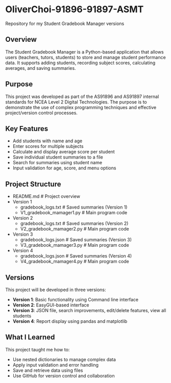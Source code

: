 # OliverChoi-91896-91897-ASMT
Repository for my Student Gradebook Manager versions

## Overview
The Student Gradebook Manager is a Python-based application that allows users (teachers, tutors, students) to store and manage student performance data. It supports adding students, recording subject scores, calculating averages, and saving summaries.

## Purpose
This project was developed as part of the AS91896 and AS91897 internal standards for NCEA Level 2 Digital Technologies. The purpose is to demonstrate the use of complex programming techniques and effective project/version control processes.

## Key Features
- Add students with name and age
- Enter scores for multiple subjects
- Calculate and display average score per student
- Save individual student summaries to a file
- Search for summaries using student name
- Input validation for age, score, and menu options

## Project Structure
- README.md # Project overview
- Version 1
  - gradebook_logs.txt # Saved summaries (Version 1)
  - V1_gradebook_mamager1.py # Main program code
- Version 2
  - gradebook_logs.txt # Saved summaries (Version 2)
  - V2_gradebook_mamager2.py # Main program code
- Version 3
  - gradebook_logs.json # Saved summaries (Version 3)
  - V3_gradebook_mamager3.py # Main program code
- Version 4
  - gradebook_logs.json # Saved summaries (Version 4)
  - V4_gradebook_mamager4.py # Main program code
    
## Versions
This project will be developed in three versions:
- **Version 1**: Basic functionality using Command line interface
- **Version 2**: EasyGUI-based interface 
- **Version 3**: JSON file, search improvements, edit/delete features, view all students
- **Version 4**: Report display using pandas and matplotlib

## What I Learned
This project taught me how to:
- Use nested dictionaries to manage complex data
- Apply input validation and error handling
- Save and retrieve data using files
- Use GitHub for version control and collaboration




